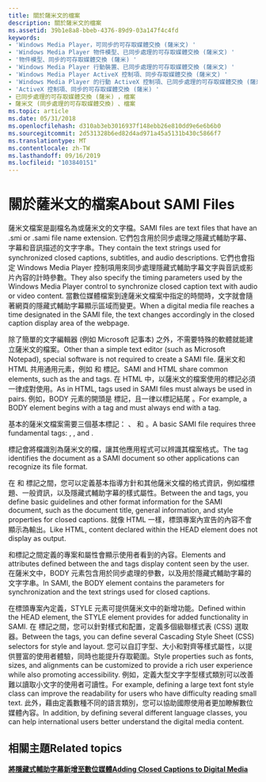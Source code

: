 ```yaml
---
title: 關於薩米文的檔案
description: 關於薩米文的檔案
ms.assetid: 39b1e8a8-bbeb-4376-89d9-03a147f4c4fd
keywords:
- 'Windows Media Player，可同步的可存取媒體交換 (薩米文) '
- 'Windows Media Player 物件模型、已同步處理的可存取媒體交換 (薩米文) '
- '物件模型、同步的可存取媒體交換 (薩米) '
- 'Windows Media Player 行動裝置、已同步處理的可存取媒體交換 (薩米文) '
- 'Windows Media Player ActiveX 控制項、同步存取媒體交換 (薩米文) '
- 'Windows Media Player 的行動 ActiveX 控制項、已同步處理的可存取媒體交換 (薩米文) '
- 'ActiveX 控制項、同步的可存取媒體交換 (薩米) '
- 已同步處理的可存取媒體交換 (薩米) ，檔案
- 薩米文 (同步處理的可存取媒體交換) 、檔案
ms.topic: article
ms.date: 05/31/2018
ms.openlocfilehash: d310ab3eb3016937f148ebb26e810dd9e6e6b6b0
ms.sourcegitcommit: 2d531328b6ed82d4ad971a45a5131b430c5866f7
ms.translationtype: MT
ms.contentlocale: zh-TW
ms.lasthandoff: 09/16/2019
ms.locfileid: "103840151"
---
```

# <a name="about-sami-files"></a><span data-ttu-id="dc895-112">關於薩米文的檔案</span><span class="sxs-lookup"><span data-stu-id="dc895-112">About SAMI Files</span></span>

<span data-ttu-id="dc895-113">薩米文檔案是副檔名為或薩米文的文字檔。</span><span class="sxs-lookup"><span data-stu-id="dc895-113">SAMI files are text files that have an .smi or .sami file name extension.</span></span> <span data-ttu-id="dc895-114">它們包含用於同步處理之隱藏式輔助字幕、字幕和音訊描述的文字字串。</span><span class="sxs-lookup"><span data-stu-id="dc895-114">They contain the text strings used for synchronized closed captions, subtitles, and audio descriptions.</span></span> <span data-ttu-id="dc895-115">它們也會指定 Windows Media Player 控制項用來同步處理隱藏式輔助字幕文字與音訊或影片內容的計時參數。</span><span class="sxs-lookup"><span data-stu-id="dc895-115">They also specify the timing parameters used by the Windows Media Player control to synchronize closed caption text with audio or video content.</span></span> <span data-ttu-id="dc895-116">當數位媒體檔案到達薩米文檔案中指定的時間時，文字就會隨著網頁的隱藏式輔助字幕顯示區域而變更。</span><span class="sxs-lookup"><span data-stu-id="dc895-116">When a digital media file reaches a time designated in the SAMI file, the text changes accordingly in the closed caption display area of the webpage.</span></span>

<span data-ttu-id="dc895-117">除了簡單的文字編輯器 (例如 Microsoft 記事本) 之外，不需要特殊的軟體就能建立薩米文的檔案。</span><span class="sxs-lookup"><span data-stu-id="dc895-117">Other than a simple text editor (such as Microsoft Notepad), special software is not required to create a SAMI file.</span></span> <span data-ttu-id="dc895-118">薩米文和 HTML 共用通用元素，例如 <HEAD> 和 <BODY> 標記。</span><span class="sxs-lookup"><span data-stu-id="dc895-118">SAMI and HTML share common elements, such as the <HEAD> and <BODY> tags.</span></span> <span data-ttu-id="dc895-119">在 HTML 中，以薩米文的檔案使用的標記必須一律成對使用。</span><span class="sxs-lookup"><span data-stu-id="dc895-119">As in HTML, tags used in SAMI files must always be used in pairs.</span></span> <span data-ttu-id="dc895-120">例如，BODY 元素的開頭是 <BODY> 標記，且一律以標記結尾 </BODY> 。</span><span class="sxs-lookup"><span data-stu-id="dc895-120">For example, a BODY element begins with a <BODY> tag and must always end with a </BODY> tag.</span></span>

<span data-ttu-id="dc895-121">基本的薩米文檔案需要三個基本標記： <SAMI> 、 <HEAD> 和 <BODY> 。</span><span class="sxs-lookup"><span data-stu-id="dc895-121">A basic SAMI file requires three fundamental tags: <SAMI>, <HEAD>, and <BODY>.</span></span>

<span data-ttu-id="dc895-122"><SAMI>標記會將檔識別為薩米文的檔，讓其他應用程式可以辨識其檔案格式。</span><span class="sxs-lookup"><span data-stu-id="dc895-122">The <SAMI> tag identifies the document as a SAMI document so other applications can recognize its file format.</span></span>

<span data-ttu-id="dc895-123">在 <HEAD> 和 </HEAD> 標記之間，您可以定義基本指導方針和其他薩米文檔的格式資訊，例如檔標題、一般資訊，以及隱藏式輔助字幕的樣式屬性。</span><span class="sxs-lookup"><span data-stu-id="dc895-123">Between the <HEAD> and </HEAD> tags, you define basic guidelines and other format information for the SAMI document, such as the document title, general information, and style properties for closed captions.</span></span> <span data-ttu-id="dc895-124">就像 HTML 一樣，標頭專案內宣告的內容不會顯示為輸出。</span><span class="sxs-lookup"><span data-stu-id="dc895-124">Like HTML, content declared within the HEAD element does not display as output.</span></span>

<span data-ttu-id="dc895-125"><BODY>和</BODY>標記之間定義的專案和屬性會顯示使用者看到的內容。</span><span class="sxs-lookup"><span data-stu-id="dc895-125">Elements and attributes defined between the <BODY> and </BODY> tags display content seen by the user.</span></span> <span data-ttu-id="dc895-126">在薩米文中，BODY 元素包含用於同步處理的參數，以及用於隱藏式輔助字幕的文字字串。</span><span class="sxs-lookup"><span data-stu-id="dc895-126">In SAMI, the BODY element contains the parameters for synchronization and the text strings used for closed captions.</span></span>

<span data-ttu-id="dc895-127">在標頭專案內定義，STYLE 元素可提供薩米文中的新增功能。</span><span class="sxs-lookup"><span data-stu-id="dc895-127">Defined within the HEAD element, the STYLE element provides for added functionality in SAMI.</span></span> <span data-ttu-id="dc895-128">在 <STYLE> 和 </STYLE> 標記之間，您可以針對樣式和配置，定義多個級聯樣式表 (CSS) 選取器。</span><span class="sxs-lookup"><span data-stu-id="dc895-128">Between the <STYLE> and </STYLE> tags, you can define several Cascading Style Sheet (CSS) selectors for style and layout.</span></span> <span data-ttu-id="dc895-129">您可以自訂字型、大小和對齊等樣式屬性，以提供豐富的使用者體驗，同時也能提升存取範圍。</span><span class="sxs-lookup"><span data-stu-id="dc895-129">Style properties such as fonts, sizes, and alignments can be customized to provide a rich user experience while also promoting accessibility.</span></span> <span data-ttu-id="dc895-130">例如，定義大型文字字型樣式類別可以改善難以讀取小文字的使用者可讀性。</span><span class="sxs-lookup"><span data-stu-id="dc895-130">For example, defining a large text font style class can improve the readability for users who have difficulty reading small text.</span></span> <span data-ttu-id="dc895-131">此外，藉由定義數種不同的語言類別，您可以協助國際使用者更加瞭解數位媒體內容。</span><span class="sxs-lookup"><span data-stu-id="dc895-131">In addition, by defining several different language classes, you can help international users better understand the digital media content.</span></span>

## <a name="related-topics"></a><span data-ttu-id="dc895-132">相關主題</span><span class="sxs-lookup"><span data-stu-id="dc895-132">Related topics</span></span>

<dl> <dt>

[<span data-ttu-id="dc895-133">**將隱藏式輔助字幕新增至數位媒體**</span><span class="sxs-lookup"><span data-stu-id="dc895-133">**Adding Closed Captions to Digital Media**</span></span>](adding-closed-captions-to-digital-media.md)
</dt> </dl>

 

 




